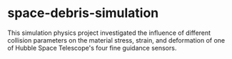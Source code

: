 # space-debris-simulation
This simulation physics project investigated the influence of different collision parameters on the material stress, strain, and deformation of one of Hubble Space Telescope's four fine guidance sensors.
